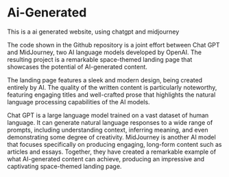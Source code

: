 # Ai-Generated
This is a ai generated website, using chatgpt and midjourney


The code shown in the Github repository is a joint effort between Chat GPT and MidJourney, two AI language models developed by OpenAI. The resulting project is a remarkable space-themed landing page that showcases the potential of AI-generated content.

The landing page features a sleek and modern design, being created entirely by AI. The quality of the written content is particularly noteworthy, featuring engaging titles and well-crafted prose that highlights the natural language processing capabilities of the AI models.

Chat GPT is a large language model trained on a vast dataset of human language. It can generate natural language responses to a wide range of prompts, including understanding context, inferring meaning, and even demonstrating some degree of creativity. MidJourney is another AI model that focuses specifically on producing engaging, long-form content such as articles and essays. Together, they have created a remarkable example of what AI-generated content can achieve, producing an impressive and captivating space-themed landing page.

